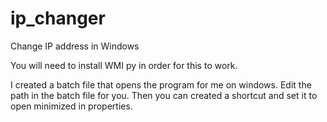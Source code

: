 # ip_changer
Change IP address in Windows

You will need to install WMI py in order for this to work.

I created a batch file that opens the program for me on windows.  Edit the path in the batch file for you.  Then you can created a shortcut and set it to open minimized in properties.
